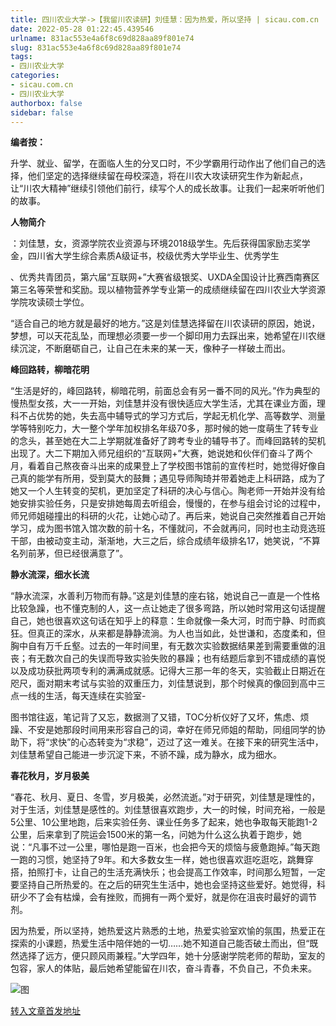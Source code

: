 ```yaml
---
title: 四川农业大学->【我留川农读研】刘佳慧：因为热爱，所以坚持 | sicau.com.cn
date: 2022-05-28 01:22:45.439546
urlname: 831ac553e4a6f8c69d828aa89f801e74
slug: 831ac553e4a6f8c69d828aa89f801e74
tags: 
- 四川农业大学
categories:
- sicau.com.cn
- 四川农业大学
authorbox: false
sidebar: false
---
```

**编者按：**

升学、就业、留学，在面临人生的分叉口时，不少学霸用行动作出了他们自己的选择，他们坚定的选择继续留在母校深造，将在川农大攻读研究生作为新起点，让“川农大精神”继续引领他们前行，续写个人的成长故事。让我们一起来听听他们的故事。

**人物简介**

：刘佳慧，女，资源学院农业资源与环境2018级学生。先后获得国家励志奖学金，四川省大学生综合素质A级证书，校级优秀大学毕业生、优秀学生
<!--more-->
、优秀共青团员，第六届“互联网+”大赛省级银奖、UXDA全国设计比赛西南赛区第三名等荣誉和奖励。现以植物营养学专业第一的成绩继续留在四川农业大学资源学院攻读硕士学位。

“适合自己的地方就是最好的地方。”这是刘佳慧选择留在川农读研的原因，她说，梦想，可以天花乱坠，而理想必须要一步一个脚印用力去踩出来，她希望在川农继续沉淀，不断磨砺自己，让自己在未来的某一天，像种子一样破土而出。

**峰回路转，柳暗花明**

“生活是好的，峰回路转，柳暗花明，前面总会有另一番不同的风光。”作为典型的慢热型女孩，大一一开始，刘佳慧并没有很快适应大学生活，尤其在课业方面，理科不占优势的她，失去高中辅导式的学习方式后，学起无机化学、高等数学、测量学等特别吃力，大一整个学年加权排名年级70多，那时候的她一度萌生了转专业的念头，甚至她在大二上学期就准备好了跨考专业的辅导书了。而峰回路转的契机出现了。大二下期加入师兄组织的“互联网+”大赛，她说她和伙伴们奋斗了两个月，看着自己熬夜奋斗出来的成果登上了学校图书馆前的宣传栏时，她觉得好像自己真的能学有所用，受到莫大的鼓舞；遇见导师陶琦并带着她走上科研路，成为了她又一个人生转变的契机，更加坚定了科研的决心与信心。陶老师一开始并没有给她安排实验任务，只是安排她每周去听组会，慢慢的，在参与组会讨论的过程中，师兄师姐碰撞出的科研的火花，让她心动了。再后来，她说自己突然推着自己开始学习，成为图书馆入馆次数的前十名，不懂就问，不会就再问，同时也主动竞选班干部，由被动变主动，渐渐地，大三之后，综合成绩年级排名17，她笑说，“不算名列前茅，但已经很满意了”。

**静水流深，细水长流**

“静水流深，水善利万物而有静。”这是刘佳慧的座右铭，她说自己一直是一个性格比较急躁，也不懂克制的人，这一点让她走了很多弯路，所以她时常用这句话提醒自己，她也很喜欢这句话在知乎上的释意：生命就像一条大河，时而宁静、时而疯狂。但真正的深水，从来都是静静流淌。为人也当如此，处世谦和，态度柔和，但胸中自有万千丘壑。过去的一年时间里，有无数次实验数据结果差到需要重做的沮丧；有无数次自己的失误而导致实验失败的暴躁；也有结题后拿到不错成绩的喜悦以及成功获批两项专利的满满成就感。记得大三那一年的冬天，实验截止日期近在咫尺，面对期末考试与实验的双重压力，刘佳慧说到，那个时候真的像回到高中三点一线的生活，每天连续在实验室-

图书馆往返，笔记背了又忘，数据测了又错，TOC分析仪好了又坏，焦虑、烦躁、不安是她那段时间用来形容自己的词，幸好在师兄师姐的帮助，同组同学的协助下，将“求快”的心态转变为“求稳”，迈过了这一难关。在接下来的研究生活中，刘佳慧希望自己能进一步沉淀下来，不骄不躁，成为静水，成为细水。

**春花秋月，岁月极美**

“春花、秋月、夏日、冬雪，岁月极美，必然流逝。”对于研究，刘佳慧是理性的，对于生活，刘佳慧是感性的。刘佳慧很喜欢跑步，大一的时候，时间充裕，一般是5公里、10公里地跑，后来实验任务、课业任务多了起来，她也争取每天能跑1-2公里，后来拿到了院运会1500米的第一名，问她为什么这么执着于跑步，她说：“凡事不过一公里，哪怕是跑一百米，也会把今天的烦恼与疲惫跑掉。”每天跑一跑的习惯，她坚持了9年。和大多数女生一样，她也很喜欢逛吃逛吃，跳舞穿搭，拍照打卡，让自己的生活充满快乐；也会提高工作效率，时间那么短暂，一定要坚持自己所热爱的。在之后的研究生生活中，她也会坚持这些爱好。她觉得，科研少不了会有枯燥，会有挫败，而拥有一两个爱好，就是你在沮丧时最好的调节剂。

因为热爱，所以坚持，她热爱这片熟悉的土地，热爱实验室欢愉的氛围，热爱正在探索的小课题，热爱生活中陪伴她的一切……她不知道自己能否破土而出，但“既然选择了远方，便只顾风雨兼程。”大学四年，她十分感谢学院老师的帮助，室友的包容，家人的体贴，最后她希望能留在川农，奋斗青春，不负自己，不负未来。

![图](https://news.sicau.edu.cn/__local/C/10/C2/2E2EDF37334699DAB37B322831A_50401A9D_A5594.png)

[转入文章首发地址](https://news.sicau.edu.cn/info/1078/67999.htm)